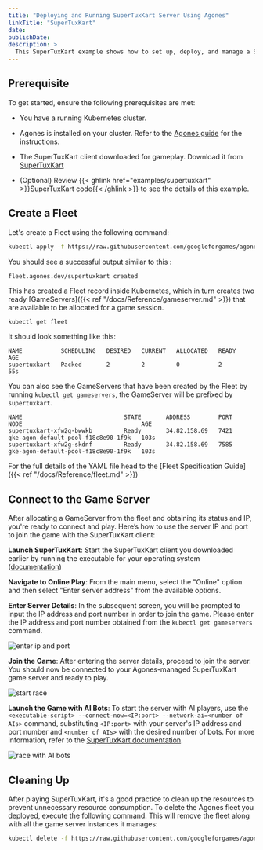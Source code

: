 ```yaml
---
title: "Deploying and Running SuperTuxKart Server Using Agones"
linkTitle: "SuperTuxKart"
date:
publishDate:
description: >
  This SuperTuxKart example shows how to set up, deploy, and manage a SuperTuxKart game server on a Kubernetes cluster using Agones. It highlights an approach to integrate with existing dedicated game servers.
---
```


## Prerequisite

To get started, ensure the following prerequisites are met:

  - You have a running Kubernetes cluster.

  - Agones is installed on your cluster. Refer to the [Agones guide](https://agones.dev/site/docs/installation/install-agones/) for the instructions.

  - The SuperTuxKart client downloaded for gameplay. Download it from [SuperTuxKart](https://supertuxkart.net/Main_Page)

  - (Optional) Review {{< ghlink href="examples/supertuxkart" >}}SuperTuxKart code{{< /ghlink >}} to see the details of this example.

## Create a Fleet

Let's create a Fleet using the following command:

```bash
kubectl apply -f https://raw.githubusercontent.com/googleforgames/agones/{{< release-branch >}}/examples/supertuxkart/fleet.yaml
```

You should see a successful output similar to this :

```
fleet.agones.dev/supertuxkart created
```

This has created a Fleet record inside Kubernetes, which in turn creates two ready [GameServers]({{< ref "/docs/Reference/gameserver.md" >}})
that are available to be allocated for a game session.

```bash
kubectl get fleet
```
It should look something like this:

```
NAME           SCHEDULING   DESIRED   CURRENT   ALLOCATED   READY   AGE
supertuxkart   Packed       2         2         0           2       55s
```

You can also see the GameServers that have been created by the Fleet by running `kubectl get gameservers`,
the GameServer will be prefixed by `supertuxkart`.

```
NAME                             STATE       ADDRESS        PORT   NODE                                  AGE
supertuxkart-xfw2g-bwwkb         Ready       34.82.158.69   7421   gke-agon-default-pool-f18c8e90-1f9k   103s
supertuxkart-xfw2g-skdnf         Ready       34.82.158.69   7585   gke-agon-default-pool-f18c8e90-1f9k   103s
```

For the full details of the YAML file head to the [Fleet Specification Guide]({{< ref "/docs/Reference/fleet.md" >}})

## Connect to the Game Server

After allocating a GameServer from the fleet and obtaining its status and IP, you're ready to connect and play. Here’s how to use the server IP and port to join the game with the SuperTuxKart client:

**Launch SuperTuxKart**: Start the SuperTuxKart client you downloaded earlier by running the executable for your operating system ([documentation](https://supertuxkart.net/FAQ))

**Navigate to Online Play**: From the main menu, select the "Online" option and then select "Enter server address" from the available options.

**Enter Server Details**: In the subsequent screen, you will be prompted to input the IP address and port number in order to join the game. Please enter the IP address and port number obtained from the `kubectl get gameservers` command.

![enter ip and port](../../../images/supertuxkart-enter-ip-port.png)

**Join the Game**: After entering the server details, proceed to join the server. You should now be connected to your Agones-managed SuperTuxKart game server and ready to play.

![start race](../../../images/supertuxkart-race-start.png)

**Launch the Game with AI Bots**: To start the server with AI players, use the `<executable-script> --connect-now=<IP:port> --network-ai=<number of AIs>` command, substituting `<IP:port>` with your server's IP address and port number and `<number of AIs>` with the desired number of bots. For more information, refer to the [SuperTuxKart documentation](https://github.com/supertuxkart/stk-code/blob/master/NETWORKING.md#testing-server).

![race with AI bots](../../../images/supertuxkart-AI-players.png)


## Cleaning Up

After playing SuperTuxKart, it's a good practice to clean up the resources to prevent unnecessary resource consumption. To delete the Agones fleet you deployed, execute the following command. This will remove the fleet along with all the game server instances it manages:

```bash
kubectl delete -f https://raw.githubusercontent.com/googleforgames/agones/{{< release-branch >}}/examples/supertuxkart/fleet.yaml
```
